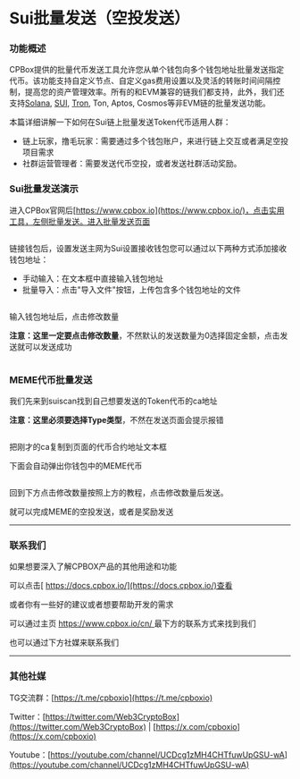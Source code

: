 # Sui批量发送（空投发送）

### 功能概述

CPBox提供的批量代币发送工具允许您从单个钱包向多个钱包地址批量发送指定代币。该功能支持自定义节点、自定义gas费用设置以及灵活的转账时间间隔控制，提高您的资产管理效率。所有的和EVM兼容的链我们都支持，此外，我们还支持[Solana](https://www.cpbox.io/cn/solana/batch/send), [SUI](https://www.cpbox.io/cn/sui/batch-send-token), [Tron](https://www.cpbox.io/cn/tron/batch-send-token), Ton, Aptos, Cosmos等非EVM链的批量发送功能。

本篇详细讲解一下如何在Sui链上批量发送Token代币适用人群：

* 链上玩家，撸毛玩家：需要通过多个钱包账户，来进行链上交互或者满足空投项目需求
* 社群运营管理者：需要发送代币空投，或者发送社群活动奖励。

### Sui批量发送演示

进入CPBox官网后[https://www.cpbox.io](https://www.cpbox.io/)，点击实用工具，左侧批量发送。进入批量发送页面

<figure><img src="https://uf6jjv03ijb.sg.larksuite.com/space/api/box/stream/download/asynccode/?code=YTg5ODNmYmEwZDRjMWI3YmEwYWVjYzZkZTk0NTFiMDJfcWFsSjgzRGpvVTZDcElvZWhhaTJxd0FyZ2Z3YlN1RDhfVG9rZW46UzA1WWJ5ZzJrb2x6ZXB4S29YWmxZSG9YZ3llXzE3NDcxOTU0MjA6MTc0NzE5OTAyMF9WNA" alt=""><figcaption></figcaption></figure>

链接钱包后，设置发送主网为Sui设置接收钱包您可以通过以下两种方式添加接收钱包地址：

* 手动输入：在文本框中直接输入钱包地址
* 批量导入：点击"导入文件"按钮，上传包含多个钱包地址的文件

<figure><img src="https://uf6jjv03ijb.sg.larksuite.com/space/api/box/stream/download/asynccode/?code=OTdkZjk4YmNmN2JhMGU3M2ExNWI0MWMxMzY1MWZhNTFfYW0zVkJOcEFnUGJaMXlzTE1PVE9xYjhvMFJ4dzgxVWpfVG9rZW46QVRVTmJacE0xb1Y5SUV4dGNsWmw1TXg4Z2FmXzE3NDcxOTU0MjA6MTc0NzE5OTAyMF9WNA" alt=""><figcaption></figcaption></figure>

输入钱包地址后，点击修改数量

**注意：这里一定要点击修改数量**，不然默认的发送数量为0选择固定金额，点击发送就可以发送成功

<figure><img src="https://uf6jjv03ijb.sg.larksuite.com/space/api/box/stream/download/asynccode/?code=NjMyNDc4NzNkODliZDgxNTk5YTRmMzU4MTczNWVlZTlfVHBvVFp4Tkk2OEZMUTVRVG5SNnlIN1FhWEFsbWlIUnRfVG9rZW46TXNWcGJaTTdUb0F6SDZ4eVhVTWx2eHd1Z2pjXzE3NDcxOTU0MjA6MTc0NzE5OTAyMF9WNA" alt=""><figcaption></figcaption></figure>

### MEME代币批量发送

我们先来到suiscan找到自己想要发送的Token代币的ca地址

**注意：这里必须要选择Type类型**，不然在发送页面会提示报错

<figure><img src="https://uf6jjv03ijb.sg.larksuite.com/space/api/box/stream/download/asynccode/?code=OGRjNzI0ZTA2YmIwMDY4NThjNDM5ZDM2NmVkOTg2MzZfTWFaRHd6UWZVeFBVSG8yVGNVTkpoWjh0ZUZ5NHl6MWZfVG9rZW46Sks2M2JQNENHb1Rlalh4cWVXQ2xxejBJZ05mXzE3NDcxOTU0MjA6MTc0NzE5OTAyMF9WNA" alt=""><figcaption></figcaption></figure>

把刚才的ca复制到页面的代币合约地址文本框

下面会自动弹出你钱包中的MEME代币

<figure><img src="https://uf6jjv03ijb.sg.larksuite.com/space/api/box/stream/download/asynccode/?code=ZDc4ZTFlNjNhYmE2ZTBiYmMwMTI2MjQ4NWVkNmRhYmFfWVdZZ09BcmRZcGp0U1lmWUNhZTA3elBpdW5DRzJKT0NfVG9rZW46UU5uZ2JUbktCb1pjTUd4UGJuUWw5RGJNZ0YwXzE3NDcxOTU0MjA6MTc0NzE5OTAyMF9WNA" alt=""><figcaption></figcaption></figure>

回到下方点击修改数量按照上方的教程，点击修改数量后发送。

就可以完成MEME的空投发送，或者是奖励发送

***

### 联系我们

如果想要深入了解CPBOX产品的其他用途和功能

可以点击[ https://docs.cpbox.io/](https://docs.cpbox.io/)查看

或者你有一些好的建议或者想要帮助开发的需求

可以通过主页 [https://www.cpbox.io/cn/ ](https://www.cpbox.io/cn/)最下方的联系方式来找到我们

也可以通过下方社媒来联系我们

***

### 其他社媒

TG交流群：[https://t.me/cpboxio](https://t.me/cpboxio)

Twitter：[https://twitter.com/Web3CryptoBox](https://twitter.com/Web3CryptoBox) | [https://x.com/cpboxio](https://x.com/cpboxio)

Youtube：[https://youtube.com/channel/UCDcg1zMH4CHTfuwUpGSU-wA](https://youtube.com/channel/UCDcg1zMH4CHTfuwUpGSU-wA)


